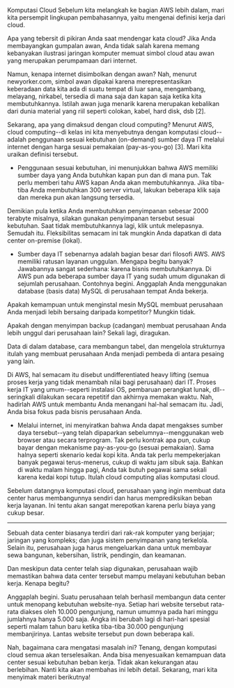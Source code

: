 Komputasi Cloud
Sebelum kita melangkah ke bagian AWS lebih dalam, mari kita persempit lingkupan pembahasannya, yaitu mengenai definisi kerja dari cloud.

Apa yang tebersit di pikiran Anda saat mendengar kata cloud? Jika Anda membayangkan gumpalan awan, Anda tidak salah karena memang kebanyakan ilustrasi jaringan komputer memuat simbol cloud atau awan yang merupakan perumpamaan dari internet.


Namun, kenapa internet disimbolkan dengan awan? Nah, menurut newyorker.com, simbol awan dipakai karena merepresentasikan keberadaan data kita ada di suatu tempat di luar sana, mengambang, melayang, nirkabel, tersedia di mana saja dan kapan saja ketika kita membutuhkannya. Istilah awan juga menarik karena merupakan kebalikan dari dunia material yang riil seperti colokan, kabel, hard disk, dsb [2].

Sekarang, apa yang dimaksud dengan cloud computing? Menurut AWS, cloud computing--di kelas ini kita menyebutnya dengan komputasi cloud--adalah penggunaan sesuai kebutuhan (on-demand) sumber daya IT melalui internet dengan harga sesuai pemakaian (pay-as-you-go) [3]. Mari kita uraikan definisi tersebut.

-   Penggunaan sesuai kebutuhan, ini menunjukkan bahwa AWS memiliki sumber daya yang Anda butuhkan kapan pun dan di mana pun. Tak perlu memberi tahu AWS kapan Anda akan membutuhkannya.
Jika tiba-tiba Anda membutuhkan 300 server virtual, lakukan beberapa klik saja dan mereka pun akan langsung tersedia.

Demikian pula ketika Anda membutuhkan penyimpanan sebesar 2000 terabyte misalnya, silakan gunakan penyimpanan tersebut sesuai kebutuhan. Saat tidak membutuhkannya lagi, klik untuk melepasnya. Semudah itu. Fleksibilitas semacam ini tak mungkin Anda dapatkan di data center on-premise (lokal).


- Sumber daya IT sebenarnya adalah bagian besar dari filosofi AWS. AWS memiliki ratusan layanan unggulan. Mengapa begitu banyak? Jawabannya sangat sederhana: karena bisnis membutuhkannya. Di AWS pun ada beberapa sumber daya IT yang sudah umum digunakan di sejumlah perusahaan.
Contohnya begini. Anggaplah Anda menggunakan database (basis data) MySQL di perusahaan tempat Anda bekerja.

Apakah kemampuan untuk menginstal mesin MySQL membuat perusahaan Anda menjadi lebih bersaing daripada kompetitor? Mungkin tidak.

Apakah dengan menyimpan backup (cadangan) membuat perusahaan Anda lebih unggul dari perusahaan lain? Sekali lagi, diragukan.

Data di dalam database, cara membangun tabel, dan mengelola strukturnya itulah yang membuat perusahaan Anda menjadi pembeda di antara pesaing yang lain.

Di AWS, hal semacam itu disebut undifferentiated heavy lifting (semua proses kerja yang tidak menambah nilai bagi perusahaan) dari IT. Proses kerja IT yang umum--seperti instalasi OS, pembaruan perangkat lunak, dll--seringkali dilakukan secara repetitif dan akhirnya memakan waktu.
Nah, hadirlah AWS untuk membantu Anda menangani hal-hal semacam itu. Jadi, Anda bisa fokus pada bisnis perusahaan Anda.

- Melalui internet, ini menyiratkan bahwa Anda dapat mengakses sumber daya tersebut--yang telah dipaparkan sebelumnya--menggunakan web browser atau secara terprogram.
Tak perlu kontrak apa pun, cukup bayar dengan mekanisme pay-as-you-go (sesuai pemakaian). Sama halnya seperti skenario kedai kopi kita. Anda tak perlu mempekerjakan banyak pegawai terus-menerus, cukup di waktu jam sibuk saja. Bahkan di waktu malam hingga pagi, Anda tak butuh pegawai sama sekali karena kedai kopi tutup. Itulah cloud computing alias komputasi cloud.

Sebelum datangnya komputasi cloud, perusahaan yang ingin membuat data center harus membangunnya sendiri dan harus memprediksikan beban kerja layanan. Ini tentu akan sangat merepotkan karena perlu biaya yang cukup besar.

----- 

Sebuah data center biasanya terdiri dari rak-rak komputer yang berjajar; jaringan yang kompleks; dan juga sistem penyimpanan yang terkelola. Selain itu, perusahaan juga harus mengeluarkan dana untuk membayar sewa bangunan, kebersihan, listrik, pendingin, dan keamanan.

Dan meskipun data center telah siap digunakan, perusahaan wajib memastikan bahwa data center tersebut mampu melayani kebutuhan beban kerja. Kenapa begitu?

Anggaplah begini. Suatu perusahaan telah berhasil membangun data center untuk menopang kebutuhan website-nya. Setiap hari website tersebut rata-rata diakses oleh 10.000 pengunjung, namun umumnya pada hari minggu jumlahnya hanya 5.000 saja. Angka ini berubah lagi di hari-hari spesial seperti malam tahun baru ketika tiba-tiba 30.000 pengunjung membanjirinya. Lantas website tersebut pun down beberapa kali.

Nah, bagaimana cara mengatasi masalah ini? Tenang, dengan komputasi cloud semua akan terselesaikan. Anda bisa menyesuaikan kemampuan data center sesuai kebutuhan beban kerja. Tidak akan kekurangan atau berlebihan. Nanti kita akan membahas ini lebih detail. Sekarang, mari kita menyimak materi berikutnya!

